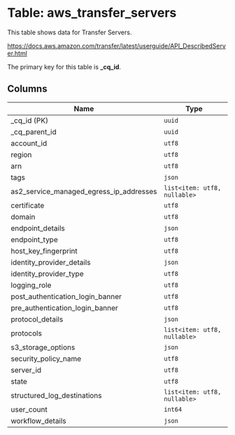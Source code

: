 # Table: aws_transfer_servers

This table shows data for Transfer Servers.

https://docs.aws.amazon.com/transfer/latest/userguide/API_DescribedServer.html

The primary key for this table is **_cq_id**.

## Columns

| Name          | Type          |
| ------------- | ------------- |
|_cq_id (PK)|`uuid`|
|_cq_parent_id|`uuid`|
|account_id|`utf8`|
|region|`utf8`|
|arn|`utf8`|
|tags|`json`|
|as2_service_managed_egress_ip_addresses|`list<item: utf8, nullable>`|
|certificate|`utf8`|
|domain|`utf8`|
|endpoint_details|`json`|
|endpoint_type|`utf8`|
|host_key_fingerprint|`utf8`|
|identity_provider_details|`json`|
|identity_provider_type|`utf8`|
|logging_role|`utf8`|
|post_authentication_login_banner|`utf8`|
|pre_authentication_login_banner|`utf8`|
|protocol_details|`json`|
|protocols|`list<item: utf8, nullable>`|
|s3_storage_options|`json`|
|security_policy_name|`utf8`|
|server_id|`utf8`|
|state|`utf8`|
|structured_log_destinations|`list<item: utf8, nullable>`|
|user_count|`int64`|
|workflow_details|`json`|
